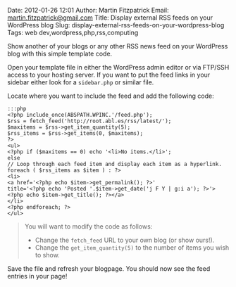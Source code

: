 Date: 2012-01-26 12:01
Author: Martin Fitzpatrick
Email: martin.fitzpatrick@gmail.com
Title: Display external RSS feeds on your WordPress blog
Slug: display-external-rss-feeds-on-your-wordpress-blog
Tags: web dev,wordpress,php,rss,computing

Show another of your blogs or any other RSS news feed on your WordPress blog with this simple template code.









Open your template file in either the WordPress admin editor or via FTP/SSH access to your hosting server. If you want to put the feed links in your sidebar either look for a `sidebar.php` or similar file.



Locate where you want to include the feed and add the following code:

    :::php
    <?php include_once(ABSPATH.WPINC.'/feed.php');
    $rss = fetch_feed('http://root.abl.es/rss/latest/');
    $maxitems = $rss->get_item_quantity(5);
    $rss_items = $rss->get_items(0, $maxitems);
    ?>
    <ul>
    <?php if ($maxitems == 0) echo '<li>No items.</li>';
    else
    // Loop through each feed item and display each item as a hyperlink.
    foreach ( $rss_items as $item ) : ?>
    <li>
    <a href='<?php echo $item->get_permalink(); ?>'
    title='<?php echo 'Posted '.$item->get_date('j F Y | g:i a'); ?>'>
    <?php echo $item->get_title(); ?></a>
    </li>
    <?php endforeach; ?>
    </ul>


>You will want to modify the code as follows:
>
>* Change the `fetch_feed` URL to your own blog (or show ours!).
>* Change the `get_item_quantity(5)` to the number of items you wish to show.
>


Save the file and refresh your blogpage. You should now see the feed entries in your page!







